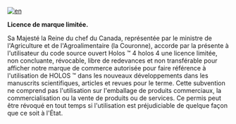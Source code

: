 [![en](https://img.shields.io/badge/lang-en-green.svg)](https://github.com/holos-aafc/Holos/blob/main/LIMITED_TRADEMARK_LICENSE.md)

**Licence de marque limitée.** 

Sa Majesté la Reine du chef du Canada, représentée par le ministre de l'Agriculture et de l'Agroalimentaire (la Couronne), accorde par la présente à l'utilisateur du code source ouvert Holos ™️ 4 holos 4 une licence limitée, non concluante, révocable, libre de redevances et non transférable pour afficher notre marque de commerce autorisée pour faire référence à l'utilisation de HOLOS ™️ dans les nouveaux développements dans les manuscrits scientifiques, articles et revues pour le terme. Cette subvention ne comprend pas l'utilisation sur l'emballage de produits commerciaux, la commercialisation ou la vente de produits ou de services. Ce permis peut être révoqué en tout temps si l'utilisation est préjudiciable de quelque façon que ce soit à l'État.